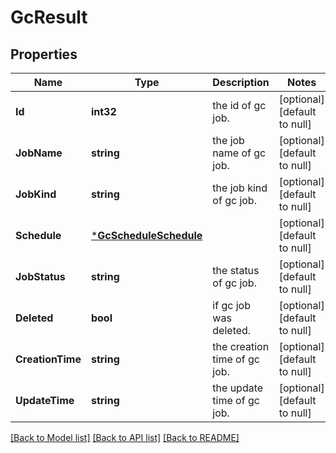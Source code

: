 # GcResult

## Properties
Name | Type | Description | Notes
------------ | ------------- | ------------- | -------------
**Id** | **int32** | the id of gc job. | [optional] [default to null]
**JobName** | **string** | the job name of gc job. | [optional] [default to null]
**JobKind** | **string** | the job kind of gc job. | [optional] [default to null]
**Schedule** | [***GcScheduleSchedule**](GCScheduleSchedule.md) |  | [optional] [default to null]
**JobStatus** | **string** | the status of gc job. | [optional] [default to null]
**Deleted** | **bool** | if gc job was deleted. | [optional] [default to null]
**CreationTime** | **string** | the creation time of gc job. | [optional] [default to null]
**UpdateTime** | **string** | the update time of gc job. | [optional] [default to null]

[[Back to Model list]](../README.md#documentation-for-models) [[Back to API list]](../README.md#documentation-for-api-endpoints) [[Back to README]](../README.md)


